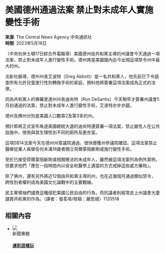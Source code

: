 # 美國德州通過法案 禁止對未成年人實施變性手術

**來源**: The Central News Agency 中央通訊社  
**時間**: 2023年5月18日

（中央社休士頓17日綜合外電報導）美國德州由共和黨主導的州議會今天通過一項法案，禁止對未成年人進行變性手術。德州將是美國國內迄今出現這項禁令州中最大的州。

法新社報導，德州州長艾波特（Greg Abbott）是一名共和黨人，他先前已下令調查所有允許兒童進行性別轉換手術的家庭，預料他將簽署這項法案成為正式的法律。

同為共和黨人的佛羅里達州州長迪尚特（Ron DeSantis）今天稍早才簽署州議會5月初通過的法案，禁止對未成年人進行變性手術，艾波特亦步亦趨。

德州及佛州分別是美國人口數第2及第3多的州。

預計即將正式宣布角逐美國總統大選的迪尚特還簽署一項法案，禁止變性人在公共設施中，使用與其生理性別不同的廁所及更衣室。

這項SB14法案今天在德州州眾議院通過，很快便獲州參議院確認。這項法案禁止醫療從業人員替任何未滿18歲者開立荷爾蒙阻斷劑或施行變性手術。

至於已接受荷爾蒙阻斷劑或相關療法的未成年人，雖然被這項法案列為例外案例，但要求他們「應在一段時間內以安全和醫學上適當的方式戒掉這些處方藥物」。

除了佛州，還有另外將近12個由共和黨主導的州，也在近幾個月通過類似禁令，跨性別者權利成為美國文化論戰中的主要戰線。

民主黨領袖們譴責這種侵犯美國公民自由的行為，而抗議者則經常走上州議會大廈譴責共和黨的作為。（譯者：張茗喧/核稿：嚴思祺）1120518

## 相關內容

- ![](https://s.yimg.com/bt/api/res/1.2/.qHWbPOwuv6NjpVmpnOqJg--~B/Zmk9ZmlsbDtweW9mZj01MDtweG9mZj01MDt3PTUxNDtoPTI4ODthcHBpZD15dGFjaHlvbg--/https://s.yimg.com/cv/apiv2/sportslottery/Sports_lottery_Mobile.png.cf.webp)  
  新聞專題  
  #### [運彩這樣玩](https://tw.news.yahoo.com/topic/sportslottery)